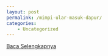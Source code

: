 ```yaml
---
layout: post
permalink: /mimpi-ular-masuk-dapur/
categories:
    - Uncategorized
---
```


[Baca Selengkapnya](/08)